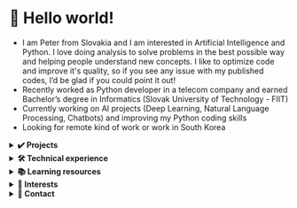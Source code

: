# 👋 Hello world!
 - I am Peter from Slovakia and I am interested in Artificial Intelligence and Python. I love doing analysis to solve problems in the best possible way and helping people understand new concepts. I like to optimize code and improve it's quality, so if you see any issue with my published codes, I’d be glad if you could point it out!
 - Recently worked as Python developer in a telecom company and earned Bachelor’s degree in Informatics (Slovak University of Technology - FIIT)
 - Currently working on AI projects (Deep Learning, Natural Language Processing, Chatbots) and improving my Python coding skills
 - Looking for remote kind of work or work in South Korea

<details>
 <summary><b>✔️ Projects</b></summary>

 #### **Interactive tutorials in machine learning (2018)**
 <img src="https://github.com/FrizzLi/Machine-Learning/blob/master/Dash_app3.jpg" align="right" width="300" height="192"/>
 <p align="justify">Created a web application that provides interactive and extensive visualizations of Naive Bayes classifier allowing us to deeply track its computational processes. Used a freshly released Dash framework in which the functionalities I used were not documented well yet. Along with this, I’ve explained the fundamentals of ML in Bachelor's thesis and created an introductory tutorial for machine learning text classification methods. (Python, Dash framework, Jupyter Notebook, HTML, CSS)</p>

 #### **Artificial Intelligence algorithms (2020)**
 <img src="https://github.com/FrizzLi/Artificial-Intelligence/blob/master/animation.gif" align='right' width='300' height='158'/>
 <p align="justify">Created an app that produces GIF animation that visualizes: creation of map in Zen garden approach, shortest path visiting all destinations, deducing new facts from facts that are being collected at certain destinations. The intention behind this project was to improve Python coding skills while practising implementation of some of the most widely mentioned algorithms in AI that don't use machine learning techniques. (Python)</p>

 #### **Deep Learning (?)**
 </details>

<details>
 <summary><b>🛠️ Technical experience</b></summary>

  - **Tools:** VSCode, PyCharm, Git, GitHub, Jupyter, Heroku
  - **Languages:** Python, C/C++, Java, JavaScript, HTML, CSS, PostgreSQL
  - **Technologies:** NumPy, Pandas, Matplotlib, Sklearn, Tensorflow, spaCy, Dash, Google/Youtube/Discord APIs

[![Top Langs](https://github-readme-stats.vercel.app/api/top-langs/?username=frizzli&layout=compact&hide=html)](https://github.com/anuraghazra/github-readme-stats)
</details>

<details>
 <summary><b>📚 Learning resources</b></summary>
 
 #### Books:
 ✔️ Programming in Python 3 (Mark Summerfield)  
 ✔️ Building Chatbots with Python (Sumit Raj)  
 📝 Hands-on Machine Learning with Scikit-Learn, Keras & Tensorflow (Aurélien Géron)  

 #### Courses:
 ✔️ Machine Learning (60 hrs)  
 ✔️ Machine Learning: Classification (20 hrs)  
 ✔️ Learning How to Learn (15 hrs)  
 ✔️ AI For Everyone (6 hrs)  
 📝 Deep Learning Specialization (80 hrs)  
 📝 Natural Language Processing Specialization (80 hrs)  
 📝 DeepLearning.AI TensorFlow Developer Professional Certificate (80 hrs)  

 #### Youtube channels:
 📝 Sentdex, Corey Shafer, Python Programmer, Real Python, Data School, Freecodecamp, Tech With Tim, CS Dojo, TechLead, Daniel Bourke
</details>

<details>
 <summary><b>💎 Interests</b></summary>

  - AI, Games, Guitar
  - English, Korean, German
  - Photography, Video/Image editing
  - Exercising, Healthy food, Psychology
</details>

<details>
 <summary><b>💬 Contact</b></summary>

 If you want to know more or you just want to ask me something, feel free to do so! I’ll be happy to help.  
 You can write me on P.Markus1337@gmail.com or reach me here:

[<img src='https://cdn.jsdelivr.net/npm/simple-icons@3.0.1/icons/linkedin.svg' alt='linkedin' height='40'>](https://www.linkedin.com/in/pmarkus2/)  [<img src='https://cdn.jsdelivr.net/npm/simple-icons@3.0.1/icons/instagram.svg' alt='instagram' height='40'>](https://www.instagram.com/Elshak1337/)  [<img src='https://cdn.jsdelivr.net/npm/simple-icons@3.0.1/icons/youtube.svg' alt='YouTube' height='40'>](https://www.youtube.com/channel/UCZNX8ott8G_Fhu39ReKOYuQ)  [<img src='https://cdn.jsdelivr.net/npm/simple-icons@3.0.1/icons/steam.svg' alt='steam' height='40'>](https://steamcommunity.com/profiles/76561198074783974)  [<img src='https://cdn.jsdelivr.net/npm/simple-icons@3.0.1/icons/discord.svg' alt='discord' height='40'>](https://discord.gg/pdGDJbR)  
</details>
